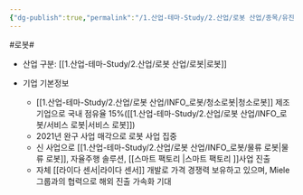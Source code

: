 ```yaml
---
{"dg-publish":true,"permalink":"/1.산업-테마-Study/2.산업/로봇 산업/종목/유진로봇/","created":"2024-11-20T21:02:28.075+09:00","updated":"2025-06-25T11:14:58.931+09:00"}
---
```


#로봇#

- 산업 구분: [[1.산업-테마-Study/2.산업/로봇 산업/로봇\|로봇]]

- 기업 기본정보
	- [[1.산업-테마-Study/2.산업/로봇 산업/INFO_로봇/청소로봇\|청소로봇]] 제조 기업으로 국내 점유율 15%([[1.산업-테마-Study/2.산업/로봇 산업/INFO_로봇/서비스 로봇\|서비스 로봇]])
	- 2021년 완구 사업 매각으로 로봇 사업 집중
	- 신 사업으로 [[1.산업-테마-Study/2.산업/로봇 산업/INFO_로봇/물류 로봇\|물류 로봇]], 자율주행 솔루션, [[스마트 팩토리 \|스마트 팩토리 ]]사업 진출
	- 자체 [[라이다 센서\|라이다 센서]] 개발로 가격 경쟁력 보유하고 있으며, Miele 그룹과의 협력으로 해외 진출 가속화 기대
